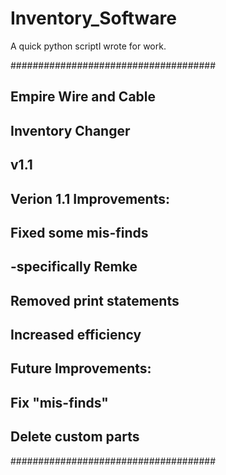 Inventory_Software
==================

A quick python scriptI wrote for work. 

#####################################
##  Empire Wire and Cable          ##
##    Inventory Changer            ##
##          v1.1                   ##
##                                 ##
## Verion 1.1 Improvements:        ##
##   Fixed some mis-finds          ##
##     -specifically Remke         ##
##   Removed print statements      ##
##   Increased efficiency          ##
## Future Improvements:            ##
##   Fix "mis-finds"               ##
##   Delete custom parts           ##
#####################################

